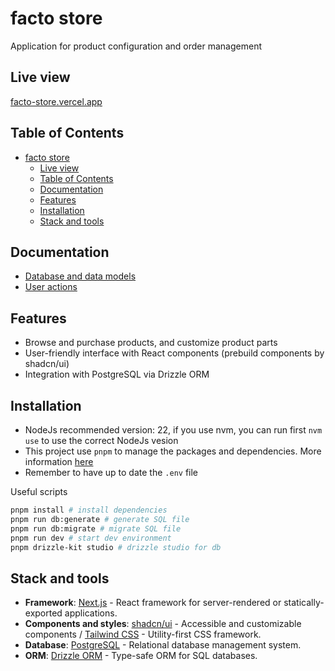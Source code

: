 # facto store

Application for product configuration and order management

## Live view

[facto-store.vercel.app](https://facto-store.vercel.app)

## Table of Contents

- [facto store](#facto-store)
  - [Live view](#live-view)
  - [Table of Contents](#table-of-contents)
  - [Documentation](#documentation)
  - [Features](#features)
  - [Installation](#installation)
  - [Stack and tools](#stack-and-tools)

## Documentation

- [Database and data models](./documentation/data-model.md)
- [User actions](./documentation/user-actions.md)

## Features

- Browse and purchase products, and customize product parts
- User-friendly interface with React components (prebuild components by shadcn/ui)
- Integration with PostgreSQL via Drizzle ORM

## Installation

- NodeJs recommended version: 22, if you use nvm, you can run first `nvm use` to use the correct NodeJs vesion
- This project use `pnpm` to manage the packages and dependencies. More information [here](https://pnpm.io/)
- Remember to have up to date the `.env` file

Useful scripts

```bash
pnpm install # install dependencies
pnpm run db:generate # generate SQL file
pnpm run db:migrate # migrate SQL file
pnpm run dev # start dev environment
pnpm drizzle-kit studio # drizzle studio for db
```

## Stack and tools

- **Framework**: [Next.js](https://nextjs.org/) - React framework for server-rendered or statically-exported applications.
- **Components and styles**: [shadcn/ui](https://ui.shadcn.com/) - Accessible and customizable components / [Tailwind CSS](https://tailwindcss.com/) - Utility-first CSS framework.
- **Database**: [PostgreSQL](https://www.postgresql.org/) - Relational database management system.
- **ORM**: [Drizzle ORM](https://github.com/drizzle-team/drizzle-orm) - Type-safe ORM for SQL databases.
